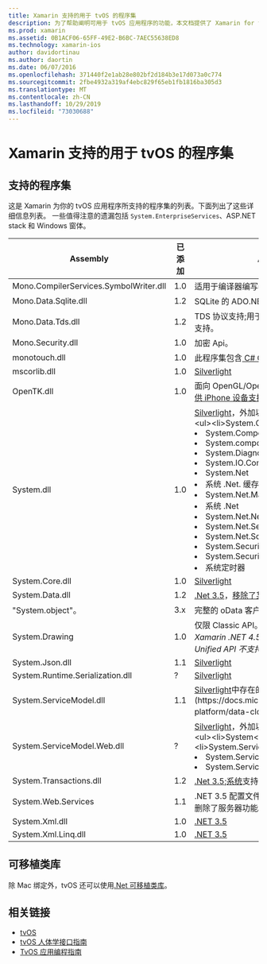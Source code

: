 ```yaml
---
title: Xamarin 支持的用于 tvOS 的程序集
description: 为了帮助阐明可用于 tvOS 应用程序的功能，本文档提供了 Xamarin for tvOS 开发支持的程序集列表。
ms.prod: xamarin
ms.assetid: 0B1ACF06-65FF-49E2-B6BC-7AEC55638ED8
ms.technology: xamarin-ios
author: davidortinau
ms.author: daortin
ms.date: 06/07/2016
ms.openlocfilehash: 371440f2e1ab28e802bf2d184b3e17d073a0c774
ms.sourcegitcommit: 2fbe4932a319af4ebc829f65eb1fb1816ba305d3
ms.translationtype: MT
ms.contentlocale: zh-CN
ms.lasthandoff: 10/29/2019
ms.locfileid: "73030688"
---
```

# <a name="assemblies-supported-by-xamarin-for-tvos"></a>Xamarin 支持的用于 tvOS 的程序集

## <a name="supported-assemblies"></a>支持的程序集

这是 Xamarin 为你的 tvOS 应用程序所支持的程序集的列表。下面列出了这些详细信息列表。  一些值得注意的遗漏包括 `System.EnterpriseServices`、ASP.NET stack 和 Windows 窗体。

|Assembly|已添加|API 兼容性|
|---|---|---|
|Mono.CompilerServices.SymbolWriter.dll|1.0|适用于编译器编写器。|
|Mono.Data.Sqlite.dll|1.2|SQLite 的 ADO.NET 提供程序;请参阅[限制](~/ios/data-cloud/system.data.md)。|
|Mono.Data.Tds.dll|1.2|TDS 协议支持;用于[system.web](~/ios/data-cloud/system.data.md)中的[SqlClient](xref:System.Data.SqlClient)支持。|
|Mono.Security.dll|1.0|加密 Api。|
|monotouch.dll|1.0|此程序集包含[ C# CocoaTouch API 的绑定](https://docs.microsoft.com/dotnet/api/?view=xamarinios-10.8)。|
|mscorlib.dll|1.0|[Silverlight](https://msdn.microsoft.com/library/cc838194(VS.95).aspx)|
|OpenTK.dll|1.0|面向 OpenGL/OpenAL 对象的 Api，[扩展以提供 iPhone 设备支持](xref:OpenGLES)。|
|System.dll|1.0|[Silverlight](https://msdn.microsoft.com/library/cc838194(VS.95).aspx)，外加以下命名空间中的类型： <ul><li>System.Collections.Specialized</li> <li>System.ComponentModel</li> <li>System.componentmodel</li> <li>System.Diagnostics</li> <li>System.IO.Compression</li> <li>System.Net</li> <li>系统 .Net. 缓存</li> <li>System.Net.Mail</li> <li>系统 .Net</li> <li>System.Net.NetworkInformation</li> <li>System.Net.Security</li> <li>System.Net.Sockets</li> <li>System.Security.Authentication</li> <li>System.Security.Cryptography</li> <li>系统定时器</li></ul>|
|System.Core.dll|1.0|[Silverlight](https://msdn.microsoft.com/library/cc838194(VS.95).aspx)|
|System.Data.dll|1.2|[.Net 3.5](https://msdn.microsoft.com/library/ms229335.aspx)，[移除了某些功能](~/ios/data-cloud/system.data.md)。|
|"System.object"。|3.x|完整的 oData 客户端。|
|System.Drawing|1.0|仅限 Classic API。<br />_Xamarin .NET 4.5 或 Mobile framework 的 Unified API 不支持 system.object。_|
|System.Json.dll|1.1|[Silverlight](https://msdn.microsoft.com/library/cc838194(VS.95).aspx)|
|System.Runtime.Serialization.dll|?|[Silverlight](https://msdn.microsoft.com/library/cc838194(VS.95).aspx)|
|System.ServiceModel.dll|1.1|[Silverlight](https://msdn.microsoft.com/library/cc838194(VS.95).aspx)中存在的[WCF](https://docs.microsoft.com/xamarin/cross-platform/data-cloud/web-services/)堆栈|
|System.ServiceModel.Web.dll|?|[Silverlight](https://msdn.microsoft.com/library/cc838194(VS.95).aspx)，外加以下命名空间中的类型： <ul><li>System</li><li>System.ServiceModel.Channels</li><li>System.ServiceModel.Description</li><li>System.ServiceModel.Web</li></ul>|
|System.Transactions.dll|1.2|[.Net 3.5](https://msdn.microsoft.com/library/ms229335.aspx);[系统](https://docs.microsoft.com/xamarin/ios/data-cloud/system.data)支持的一部分。|
|System.Web.Services|1.1|.NET 3.5 配置文件中的[基本 Web 服务](https://docs.microsoft.com/xamarin/cross-platform/data-cloud/web-services/)，其中删除了服务器功能。|
|System.Xml.dll|1.0|[.NET 3.5](https://msdn.microsoft.com/library/ms229335.aspx)|
|System.Xml.Linq.dll|1.0|[.NET 3.5](https://msdn.microsoft.com/library/ms229335.aspx)|

<a name="Summary" />

## <a name="portable-class-libraries"></a>可移植类库

除 Mac 绑定外，tvOS 还可以使用[.Net 可移植类库](~/cross-platform/app-fundamentals/pcl.md)。

## <a name="related-links"></a>相关链接

- [tvOS](https://developer.apple.com/tvos/)
- [tvOS 人体学接口指南](https://developer.apple.com/tvos/human-interface-guidelines/)
- [TvOS 应用编程指南](https://developer.apple.com/library/prerelease/tvos/documentation/General/Conceptual/AppleTV_PG/)
